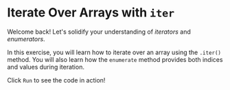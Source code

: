 # Iterate Over Arrays with `iter`

Welcome back! Let's solidify your understanding of *iterators* and *enumerators*.

In this exercise, you will learn how to iterate over an array using the `.iter()` method. You will also learn how the `enumerate` method provides both indices and values during iteration.

Click `Run` to see the code in action!